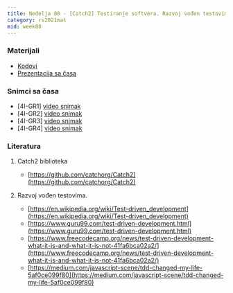 ```yaml
---
title: Nedelja 08 - [Catch2] Testiranje softvera. Razvoj vođen testovima.
category: rs2021mat
mid: week08
---
```


### Materijali

- [Kodovi](https://github.com/MATF-RS21/zvanicni-materijali/tree/main/08-testiranje-tdd)
- [Prezentacija sa časa](https://github.com/MATF-RS21/zvanicni-materijali/blob/main/08-testiranje-tdd/prezentacija.pdf)

### Snimci sa časa

- [4I-GR1] [video snimak](https://youtu.be/CTfueD86pZo)
- [4I-GR2] [video snimak](https://youtu.be/CTfueD86pZo)
- [4I-GR3] [video snimak](http://enastava.matf.bg.ac.rs/~nikola_ajzenhamer/2020-2021/rs/RS%2008/RS%2008_player.html)
- [4I-GR4] [video snimak](https://youtu.be/CTfueD86pZo)

### Literatura

1. Catch2 biblioteka
    - [https://github.com/catchorg/Catch2](https://github.com/catchorg/Catch2)

1. Razvoj vođen testovima.
    - [https://en.wikipedia.org/wiki/Test-driven_development](https://en.wikipedia.org/wiki/Test-driven_development)
    - [https://www.guru99.com/test-driven-development.html](https://www.guru99.com/test-driven-development.html)
    - [https://www.freecodecamp.org/news/test-driven-development-what-it-is-and-what-it-is-not-41fa6bca02a2/](https://www.freecodecamp.org/news/test-driven-development-what-it-is-and-what-it-is-not-41fa6bca02a2/)
    - [https://medium.com/javascript-scene/tdd-changed-my-life-5af0ce099f80](https://medium.com/javascript-scene/tdd-changed-my-life-5af0ce099f80)
